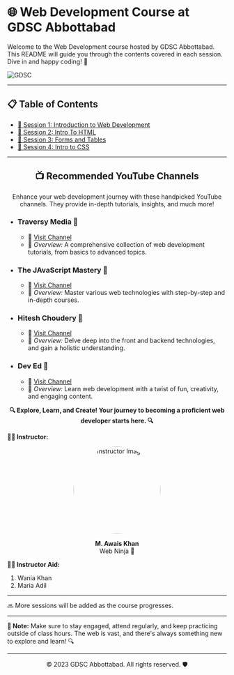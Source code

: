 # 🌐 Web Development Course at GDSC Abbottabad

Welcome to the Web Development course hosted by GDSC Abbottabad. This README will guide you through the contents covered in each session. Dive in and happy coding! 🚀

![GDSC](https://github.com/askhan963/web-dev-course-gdsc-atd/blob/main/assests/gdsc.jpeg)

---

## 📋 Table of Contents
- [📌 Session 1: Introduction to Web Development](https://github.com/askhan963/web-dev-course-gdsc-atd/tree/main/Session%201)
- [📌 Session 2: Intro To HTML](https://github.com/askhan963/web-dev-course-gdsc-atd/tree/main/session2)
- [📌 Session 3: Forms and Tables](https://github.com/askhan963/web-dev-course-gdsc-atd/tree/main/session3)
- [📌 Session 4: Intro to CSS](https://github.com/askhan963/web-dev-course-gdsc-atd/tree/main/session-4)

---
<div align="center">
    <h2>📺 Recommended YouTube Channels</h2>
    <p>Enhance your web development journey with these handpicked YouTube channels. They provide in-depth tutorials, insights, and much more!</p>
</div>


- ### **Traversy Media** 🚀
    - 🔗 [Visit Channel](https://www.youtube.com/@TraversyMedia)
    - 📝 *Overview:* A comprehensive collection of web development tutorials, from basics to advanced topics.

- ### **The JAvaScript Mastery** 🥷
    - 🔗 [Visit Channel](https://www.youtube.com/@javascriptmastery)
    - 📝 *Overview:* Master various web technologies with step-by-step and in-depth courses.

- ### **Hitesh Choudery** 🧠
    - 🔗 [Visit Channel](https://www.youtube.com/@HiteshChoudharydotcom)
    - 📝 *Overview:* Delve deep into the front and backend technologies, and gain a holistic understanding.

- ### **Dev Ed** 🎨
    - 🔗 [Visit Channel](https://www.youtube.com/@developedbyed)
    - 📝 *Overview:* Learn web development with a twist of fun, creativity, and engaging content.

<div align="center">
    <b>🔍 Explore, Learn, and Create! Your journey to becoming a proficient web developer starts here. 🔍</b>
</div>


**👨‍🏫 Instructor:**  

<p align="center">
    <img width="200" src="https://github.com/askhan963/web-dev-course-gdsc-atd/blob/main/assests/img-awais.jpg" alt="Instructor Image" style="border-radius:50%" >
</p>

<div align="center">
 <strong>M. Awais Khan</strong>
 <br>
 Web Ninja 🥷
</div>

**👨‍🏫 Instructor Aid:**  
 1. Wania Khan
 2. Maria Adil
---

🔜 More sessions will be added as the course progresses.

---

**📝 Note:** Make sure to stay engaged, attend regularly, and keep practicing outside of class hours. The web is vast, and there's always something new to explore and learn! 🔍

---

<p align="center">
    &copy; 2023 GDSC Abbottabad. All rights reserved. 🛡️
</p>
